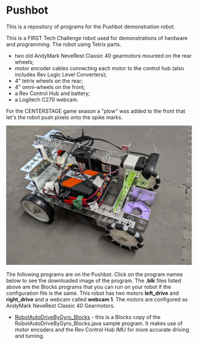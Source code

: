# Pushbot
This is a repository of programs for the Pushbot demonstration robot. 

This is a FIRST Tech Challenge robot used for demonstrations of hardware and programming. The robot using Tetrix parts. 
- two old AndyMark NeveRest Classic 40 gearmotors mounted on the rear wheels;
- motor encoder cables connecting each motor to the control hub (also includes Rev Logic Level Converters);
- 4" tetrix wheels on the rear;
- 4" omni-wheels on the front;
- a Rev Control Hub and battery;
- a Logitech C270 webcam.

For the CENTERSTAGE game season a "plow" was added to the front that let's the robot push pixels onto the spike marks.

![Model](https://raw.githubusercontent.com/acharraggi/Pushbot/main/Images/PXL_20231203_191218559.jpg)

The following programs are on the Pushbot. Click on the program names below to see the downloaded image of the program. The **.blk** files listed above are the Blocks programs that you can run on your robot if the configuration file is the same. This robot has two motors **left_drive** and **right_drive** and a webcam called **webcam 1**. The motors are configured as AndyMark NeveRest Classic 40 Gearmotors.

- [RobotAutoDriveByGyro_Blocks](Images/RobotAutoDriveByGyro_Blocks.png) - this is a Blocks copy of the RobotAutoDriveByGyro_Blocks.java sample program. It makes use of motor encoders and the Rev Control Hub IMU for more accurate driving and turning.